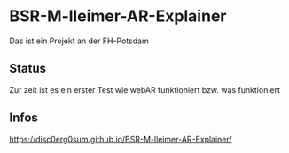 # BSR-M-lleimer-AR-Explainer

Das ist ein Projekt an der FH-Potsdam

## Status
Zur zeit ist es ein erster Test wie webAR funktioniert bzw. was funktioniert

## Infos

https://disc0erg0sum.github.io/BSR-M-lleimer-AR-Explainer/